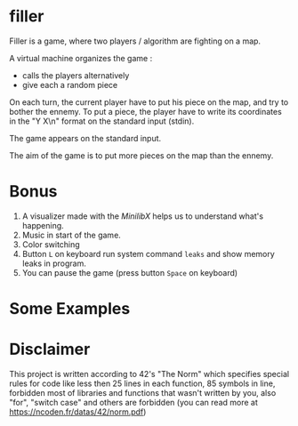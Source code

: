 # filler

Filler is a game, where two players / algorithm are fighting on a map.

A virtual machine organizes the game :

  * calls the players alternatively
  * give each a random piece
  
On each turn, the current player have to put his piece on the map, and try to bother the ennemy. To put a piece, the player have to write its coordinates in the "Y X\n" format on the standard input (stdin).

The game appears on the standard input.

The aim of the game is to put more pieces on the map than the ennemy.

# Bonus

1. A visualizer made with the *MinilibX* helps us to understand what's happening.
2. Music in start of the game.
3. Color switching
4. Button `L` on keyboard run system command `leaks` and show memory leaks in program.
5. You can pause the game (press button `Space` on keyboard)

# Some Examples


# Disclaimer

This project is written according to 42's "The Norm" which specifies special rules for code like less then 25 lines in each function, 85 symbols in line, forbidden most of libraries and functions that wasn't written by you, also "for", "switch case" and others are forbidden (you can read more at https://ncoden.fr/datas/42/norm.pdf)

